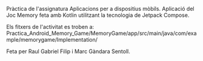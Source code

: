 Pràctica de l'assignatura Aplicacions per a dispositius mòbils.
Aplicació del Joc Memory feta amb Kotlin utilitzant la tecnologia de Jetpack Compose.

Els fitxers de l'activitat es troben a: Practica_Android_Memory_Game/MemoryGame/app/src/main/java/com/example/memorygame/Implementation/

Feta per Raul Gabriel Filip i Marc Gàndara Sentoll.
